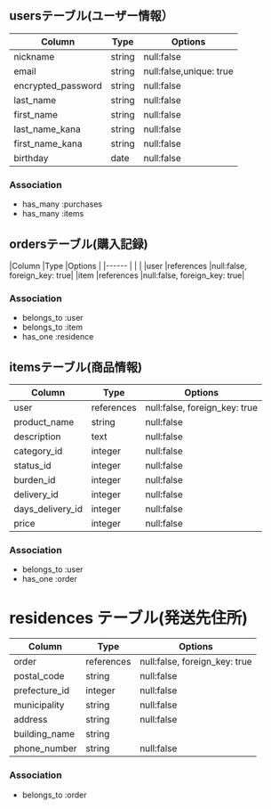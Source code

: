 
## usersテーブル(ユーザー情報）

|Column             |Type  |Options                      |
|-----------        |----- |-----------------------------|
|nickname           |string|null:false                   |
|email              |string|null:false,unique: true      |
|encrypted_password |string|null:false                   |
|last_name          |string|null:false                   |
|first_name         |string|null:false                   |
|last_name_kana     |string|null:false                   |
|first_name_kana    |string|null:false                   |
|birthday	          | date |null:false                   |
### Association

- has_many :purchases
- has_many :items

## ordersテーブル(購入記録)

|Column       |Type          |Options                      |
|------       |              |                             |
|user         |references    |null:false, foreign_key: true|
|item         |references    |null:false, foreign_key: true|
### Association

 - belongs_to :user
 - belongs_to :item
 - has_one :residence


## itemsテーブル(商品情報)
|Column             |Type           |Options                       |
|---------------    |------------   |-------------------------     |
|user               |references     |null:false, foreign_key: true |
|product_name       |string         |null:false                    |
|description        |text           |null:false                    |
|category_id        |integer        |null:false                    |
|status_id          |integer        |null:false                    |
|burden_id          |integer        |null:false                    |
|delivery_id        |integer        |null:false                    |
|days_delivery_id   |integer        |null:false                    |
|price              |integer        |null:false                    |
### Association

- belongs_to :user
- has_one :order


# residences テーブル(発送先住所)
|Column             |Type           |Options                       |
|---------------    |------------   |-------------------------     |
|order              |references     |null:false, foreign_key: true |
|postal_code        |string         |null:false                    |
|prefecture_id      |integer        |null:false                    |
|municipality       |string         |null:false                   |
|address            |string         |null:false                    |
|building_name      |string         |                              |
|phone_number       |string         |null:false                    |
### Association

- belongs_to :order

